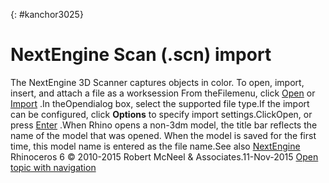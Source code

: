 ---
---

{: #kanchor3025}
# NextEngine Scan (.scn) import
The NextEngine 3D Scanner captures objects in color.
To open, import, insert, and attach a file as a worksession
From theFilemenu, click [Open](open.html) or [Import](import.html) .In theOpendialog box, select the supported file type.If the import can be configured, click **Options** to specify import settings.ClickOpen, or press [Enter](enter-key.html) .When Rhino opens a non-3dm model, the title bar reflects the name of the model that was opened. When the model is saved for the first time, this model name is entered as the file name.See also
 [NextEngine](http://www.nextengine.com/) 
&#160;
&#160;
Rhinoceros 6 © 2010-2015 Robert McNeel &amp; Associates.11-Nov-2015
 [Open topic with navigation](nextengine-scan-scn-import.html) 

